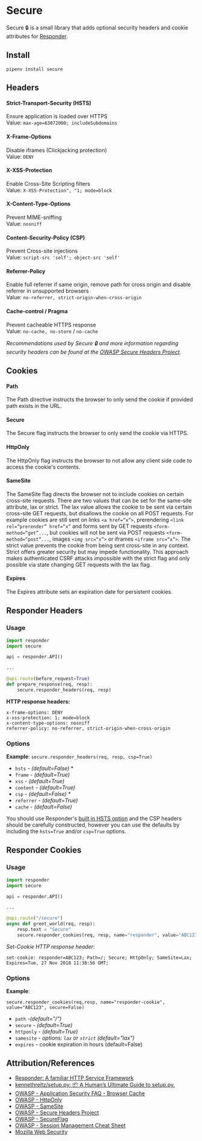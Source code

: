 # Secure

Secure 🔒 is a small library that adds optional security headers and cookie attributes for [Responder](https://github.com/kennethreitz/responder).

## Install

`pipenv install secure`   

## Headers

#### Strict-Transport-Security (HSTS)
Ensure application is loaded over HTTPS  
Value: `max-age=63072000; includeSubdomains`  
 
#### X-Frame-Options
Disable iframes (Clickjacking protection)  
Value: `DENY`  

#### X-XSS-Protection
Enable Cross-Site Scripting filters  
Value: `X-XSS-Protection", "1; mode=block`  

#### X-Content-Type-Options
Prevent MIME-sniffing  
Value: `nosniff`  

#### Content-Security-Policy (CSP)
Prevent Cross-site injections  
Value: `script-src 'self'; object-src 'self'`  

#### Referrer-Policy
Enable full referrer if same origin, remove path for cross origin and disable referrer in unsupported browsers  
Value: `no-referrer, strict-origin-when-cross-origin`

#### Cache-control / Pragma
Prevent cacheable HTTPS response  
Value: `no-cache, no-store` / `no-cache`

*Recommendations used by Secure 🔒 and more information regarding security headers can be found at the [OWASP Secure Headers Project](https://www.owasp.org/index.php/OWASP_Secure_Headers_Project).*
 
## Cookies
#### Path
The Path directive instructs the browser to only send the cookie if provided path exists in the URL. 

#### Secure
The Secure flag instructs the browser to only send the cookie via HTTPS.

#### HttpOnly
The HttpOnly flag instructs the browser to not allow any client side code to access the cookie's contents.

#### SameSite
The SameSite flag directs the browser not to include cookies on certain cross-site requests. There are two values that can be set for the same-site attribute, lax or strict. The lax value allows the cookie to be sent via certain cross-site GET requests, but disallows the cookie on all POST requests. For example cookies are still sent on links `<a href=“x”>`, prerendering `<link rel=“prerender” href=“x”` and forms sent by GET requests `<form-method=“get”...`, but cookies will not be sent via POST requests `<form-method=“post”...`, images `<img src=“x”>` or iframes `<iframe src=“x”>`. The strict value prevents the cookie from being sent cross-site in any context. Strict offers greater security but may impede functionality. This approach makes authenticated CSRF attacks impossible with the strict flag and only possible via state changing GET requests with the lax flag.

#### Expires
The Expires attribute sets an expiration date for persistent cookies.

## Responder Headers
### Usage

```Python
import responder
import secure

api = responder.API()

... 

@api.route(before_request=True)
def prepare_response(req, resp):
    secure.responder_headers(req, resp)
```

**HTTP response headers:** 
 
```
x-frame-options: DENY
x-xss-protection: 1; mode=block
x-content-type-options: nosniff
referrer-policy: no-referrer, strict-origin-when-cross-origin
```

### Options

**Example**:
`secure.responder_headers(req, resp, csp=True)`

- `hsts` - *(default=False)* *
- `frame` - *(default=True)*
- `xss` - *(default=True)*
- `content` - *(default=True)*
- `csp` - *(default=False)* *
- `referrer` - *(default=True)*
- `cache` - *(default=False)*

You should use Responder's [built in HSTS option](https://python-responder.org/en/latest/tour.html#hsts-redirect-to-https) and the CSP headers should be carefully constructed, however you can use the defaults by including the `hsts=True` and/or `csp=True` options. 


## Responder Cookies

### Usage

```Python
import responder
import secure

api = responder.API()

... 

@api.route("/secure")
async def greet_world(req, resp):
    resp.text = "Secure"
    secure.responder_cookies(req, resp, name="responder", value="ABC123", expires=1)
```

*Set-Cookie HTTP response header:*   

`set-cookie: responder=ABC123; Path=/; Secure; HttpOnly; SameSite=Lax; Expires=Tue, 27 Nov 2018 11:38:56 GMT;`

### Options

**Example**:

`secure.responder_cookies(req,resp, name="responder-cookie", value="ABC123", secure=False)`

- `path`  -*(default="/")*
- `secure` - *(default=True)*
- `httponly` - *(default=True)*
- `samesite` - *options: `lax` or `strict` (default="lax")*
- `expires` - cookie expiration in hours (default=False)


## Attribution/References
- [Responder: A familiar HTTP Service Framework](https://python-responder.org/en/latest/)
- [kennethreitz/setup.py: 📦 A Human’s Ultimate Guide to setup.py.](https://github.com/kennethreitz/setup.py)
- [OWASP -  Application Security FAQ - Browser Cache](https://www.owasp.org/index.php/OWASP_Application_Security_FAQ#Browser_Cache)
- [OWASP - HttpOnly](https://www.owasp.org/index.php/HttpOnly)
- [OWASP - SameSite](https://www.owasp.org/index.php/SameSite)
- [OWASP - Secure Headers Project](https://www.owasp.org/index.php/OWASP_Secure_Headers_Project)
- [OWASP - SecureFlag](https://www.owasp.org/index.php/SecureFlag)
- [OWASP - Session Management Cheat Sheet](https://www.owasp.org/index.php/Session_Management_Cheat_Sheet#Cookies)
- [Mozilla Web Security](https://infosec.mozilla.org/guidelines/web_security)
